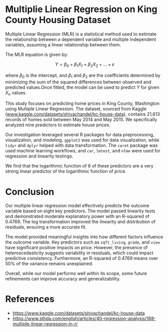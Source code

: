 # Multiplie Linear Regression on King County Housing Dataset

Multiple Linear Regression (MLR) is a statistical method used to estimate the relationship between a dependent variable and multiple independent variables, assuming a linear relationship between them.

The MLR equation is given by:

$$Y=\beta_0 + \beta_1 X_1 + \beta_2 X_2 + ... + \varepsilon$$

where $\beta_0$ is the intercept, and $\beta_1$ and $\beta_2$ are the coefficients determined by minimizing the sum of the squared differences between observed and predicted values.Once fitted, the model can be used to predict $Y$ for given $X_n$ values.

This study focuses on predicting home prices in King County, Washington using Multiple Linear Regression. The dataset, sourced from Kaggle (www.kaggle.com/datasets/shivachandel/kc-house-data), contains 21,613 records of homes sold between May 2014 and May 2015. We specifically analyzed nine predictors to estimate house prices. 

Our investigation leveraged several R packages for data preprocessing, visualization, and modeling. `ggplot2` was used for data visualization, while `tidyr` and `dplyr` helped with data transformation. The `caret` package was used machine learning workflows, and `car`, `lmtest`, and `nlme` were used for regression and linearity testings.

We find that the logarithmic function of 8 of these predictors are a very strong linear predictor of the logarithmic function of price.

# Conclusion

Our multiple linear regression model effectively predicts the outcome variable based on eight key predictors. The model passed linearity tests and demonstrated moderate explanatory power with an R-squared of 0.4769. The log transformation improved the linearity and distribution of residuals, ensuring a more accurate fit.

The model provided meaningful insights into how different factors influence the outcome variable. Key predictors such as `sqft_living`, `grade`, and `view` have significant positive impacts on price. However, the presence of heteroscedasticity suggests variability in residuals, which could impact predictive consistency. Furthermore, an R-squared of 0.4769 means over 50% of the variance remains unexplained.

Overall, while our model performs well within its scope, some future refinements can improve accuracy and generalizability.

# References
- https://www.kaggle.com/datasets/shivachandel/kc-house-data
- https://www.sthda.com/english/articles/40-regression-analysis/168-multiple-linear-regression-in-r/
